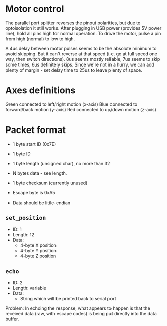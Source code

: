 # Motor control
The parallel port splitter reverses the pinout polarities, but due to optoisolation it still works. After plugging in USB power (provides 5V power line), hold all pins high for normal operation. To drive the motor, pulse a pin from high (normal) to low to high.

A 4us delay between motor pulses seems to be the absolute minimum to avoid skipping. But it can't reverse at that speed (i.e. go at full speed one way, then switch directions). 8us seems mostly reliable, 7us seems to skip some times, 6us definitely skips.
Since we're not in a hurry, we can add plenty of margin - set delay time to 25us to leave plenty of space.

# Axes definitions
Green connected to left/right motion (x-axis)
Blue connected to forward/back motion (y-axis)
Red connected to up/down motion (z-axis)

# Packet format
- 1 byte start ID (0x7E)
- 1 byte ID
- 1 byte length (unsigned char), no more than 32
- N bytes data - see length.
- 1 byte checksum (currently unused)

- Escape byte is 0xA5
- Data should be little-endian

## `set_position`
- ID: 1
- Length: 12
- Data:
    - 4-byte X position
    - 4-byte Y position
    - 4-byte Z position

## `echo`
- ID: 2
- Length: variable
- Data:
    - String which will be printed back to serial port


Problem: In echoing the response, what appears to happen is that the received data (raw, with escape codes) is being put directly into the data buffer. 
